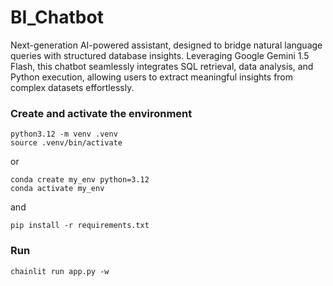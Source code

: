 # BI_Chatbot

Next-generation AI-powered assistant, designed to bridge natural language queries with structured database insights. Leveraging Google Gemini 1.5 Flash, this chatbot seamlessly integrates SQL retrieval, data analysis, and Python execution, allowing users to extract meaningful insights from complex datasets effortlessly.

### Create and activate the environment
```
python3.12 -m venv .venv
source .venv/bin/activate
```
or
```
conda create my_env python=3.12
conda activate my_env
```
and
```
pip install -r requirements.txt
```

### Run
```
chainlit run app.py -w
```

